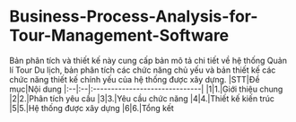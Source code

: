 # Business-Process-Analysis-for-Tour-Management-Software
Bản phân tích và thiết kế này cung cấp bản mô tả chi tiết về hệ thống Quản lí Tour Du lịch, bản phân tích các chức năng chủ yếu và bản thiết kế các chức năng thiết kế chính yếu của hệ thống được xây dựng.
|STT|Đề mục|Nội dung
|:--|:--|:------------------------------|
|1|1.|Giới thiệu chung
|2|2.|Phân tích yêu cầu
|3|3.|Yêu cầu chức năng
|4|4.|Thiết kế kiến trúc
|5|5.|Hệ thống được xây dựng
|6|6.|Tổng kết

